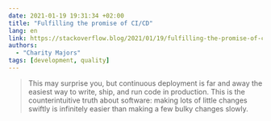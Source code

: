 ```yaml
---
date: 2021-01-19 19:31:34 +02:00
title: "Fulfilling the promise of CI/CD"
lang: en
link: https://stackoverflow.blog/2021/01/19/fulfilling-the-promise-of-ci-cd/
authors:
  - "Charity Majors"
tags: [development, quality]
---
```


> This may surprise you, but continuous deployment is far and away the easiest way to write, ship, and run code in production. This is the counterintuitive truth about software: making lots of little changes swiftly is infinitely easier than making a few bulky changes slowly.
